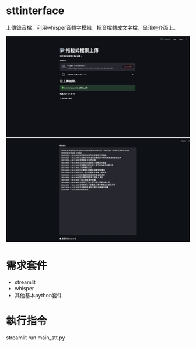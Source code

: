 # sttinterface
上傳錄音檔，利用whisper音轉字模組，把音檔轉成文字檔，呈現在介面上。


![網站介面](images/demo.png)
![轉譯範例](images/demo2.png)


# 需求套件
- streamlit
- whisper
- 其他基本python套件

# 執行指令
streamlit run main_stt.py

